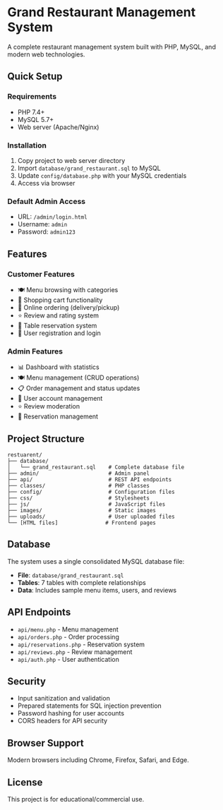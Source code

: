 # Grand Restaurant Management System

A complete restaurant management system built with PHP, MySQL, and modern web technologies.


## Quick Setup

### Requirements
- PHP 7.4+
- MySQL 5.7+
- Web server (Apache/Nginx)

### Installation
1. Copy project to web server directory
2. Import `database/grand_restaurant.sql` to MySQL
3. Update `config/database.php` with your MySQL credentials
4. Access via browser

### Default Admin Access
- URL: `/admin/login.html`
- Username: `admin`
- Password: `admin123`

## Features

### Customer Features
- 🍽️ Menu browsing with categories
- 🛒 Shopping cart functionality
- 📝 Online ordering (delivery/pickup)
- ⭐ Review and rating system
- 📅 Table reservation system
- 👤 User registration and login

### Admin Features
- 📊 Dashboard with statistics
- 🍽️ Menu management (CRUD operations)
- 📋 Order management and status updates
- 👥 User account management
- ⭐ Review moderation
- 📅 Reservation management

## Project Structure

```
restuarent/
├── database/
│   └── grand_restaurant.sql    # Complete database file
├── admin/                      # Admin panel
├── api/                        # REST API endpoints
├── classes/                    # PHP classes
├── config/                     # Configuration files
├── css/                        # Stylesheets
├── js/                         # JavaScript files
├── images/                     # Static images
├── uploads/                    # User uploaded files
└── [HTML files]               # Frontend pages
```

## Database

The system uses a single consolidated MySQL database file:
- **File**: `database/grand_restaurant.sql`
- **Tables**: 7 tables with complete relationships
- **Data**: Includes sample menu items, users, and reviews

## API Endpoints

- `api/menu.php` - Menu management
- `api/orders.php` - Order processing
- `api/reservations.php` - Reservation system
- `api/reviews.php` - Review management
- `api/auth.php` - User authentication

## Security

- Input sanitization and validation
- Prepared statements for SQL injection prevention
- Password hashing for user accounts
- CORS headers for API security

## Browser Support

Modern browsers including Chrome, Firefox, Safari, and Edge.

## License

This project is for educational/commercial use.
